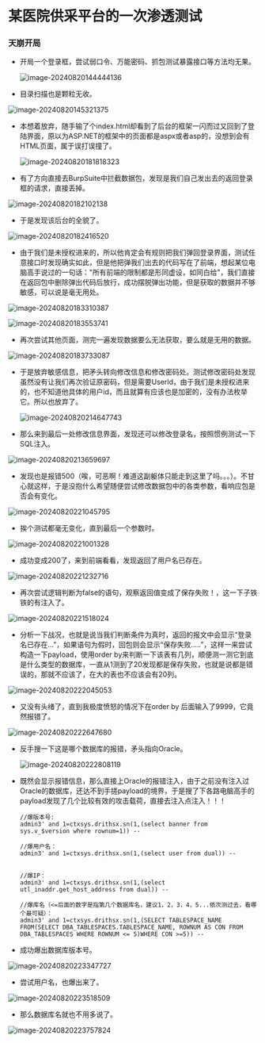 # 某医院供采平台的一次渗透测试

### 天崩开局

- 开局一个登录框，尝试弱口令、万能密码、抓包测试暴露接口等方法均无果。

  ![image-20240820144444136](https://hecker-typora.oss-cn-shanghai.aliyuncs.com/image-20240820144444136.png)

- 目录扫描也是颗粒无收。

![image-20240820145321375](https://hecker-typora.oss-cn-shanghai.aliyuncs.com/image-20240820145321375.png)


- 本想着放弃，随手输了个index.html却看到了后台的框架一闪而过又回到了登陆界面，原以为ASP.NET的框架中的页面都是aspx或者asp的，没想到会有HTML页面，属于误打误撞了。

  ![image-20240820181818323](https://hecker-typora.oss-cn-shanghai.aliyuncs.com/image-20240820181818323.png)

- 有了方向直接去BurpSuite中拦截数据包，发现是我们自己发出去的返回登录框的请求，直接丢掉。

![image-20240820182102138](https://hecker-typora.oss-cn-shanghai.aliyuncs.com/image-20240820182102138.png)

- 于是发现该后台的全貌了。

![image-20240820182416520](https://hecker-typora.oss-cn-shanghai.aliyuncs.com/image-20240820182416520.png)


- 由于我们是未授权进来的，所以他肯定会有规则把我们弹回登录界面，测试任意接口时发现确实如此，但是他把弹我们出去的代码写在了前端，想起某位电脑高手说过的一句话："所有前端的限制都是形同虚设，如同白给"，我们直接在返回包中删除弹出代码后放行，成功摆脱弹出功能，但是获取的数据并不够敏感，可以说是毫无用处。

![image-20240820183310387](https://hecker-typora.oss-cn-shanghai.aliyuncs.com/image-20240820183310387.png)

![image-20240820183553741](https://hecker-typora.oss-cn-shanghai.aliyuncs.com/image-20240820183553741.png)

- 再次尝试其他页面，测完一遍发现数据要么无法获取，要么就是无用的数据。

![image-20240820183733087](https://hecker-typora.oss-cn-shanghai.aliyuncs.com/image-20240820183733087.png)

- 于是放弃敏感信息，把矛头转向修改信息和修改密码处。测试修改密码处发现虽然没有让我们再次验证原密码，但是需要UserId，由于我们是未授权进来的，也不知道他具体的用户id，而且就算有应该也是加密的，没有办法枚举它。所以也放弃了。

  ![image-20240820214647743](https://hecker-typora.oss-cn-shanghai.aliyuncs.com/image-20240820214647743.png)


- 那么来到最后一处修改信息界面，发现还可以修改登录名，按照惯例测试一下SQL注入。

![image-20240820213659697](https://hecker-typora.oss-cn-shanghai.aliyuncs.com/image-20240820213659697.png)

- 发现也是报错500（唉，可恶啊！难道这副躯体只能走到这里了吗。。。）。不甘心就这样，于是没抱什么希望随便尝试修改数据包中的各类参数，看响应包是否会有变化。

![image-20240820221045795](https://hecker-typora.oss-cn-shanghai.aliyuncs.com/image-20240820221045795.png)


- 挨个测试都毫无变化，直到最后一个参数时。

![image-20240820221001328](https://hecker-typora.oss-cn-shanghai.aliyuncs.com/image-20240820221001328.png)

- 成功变成200了，来到前端看看，发现返回了用户名已存在。

![image-20240820221232716](https://hecker-typora.oss-cn-shanghai.aliyuncs.com/image-20240820221232716.png)

- 再次尝试逻辑判断为false的语句，观察返回值变成了保存失败！，这一下子铁铁的有注入了。

![image-20240820221518024](https://hecker-typora.oss-cn-shanghai.aliyuncs.com/image-20240820221518024.png)

- 分析一下战况，也就是说当我们判断条件为真时，返回的报文中会显示“登录名已存在...”，如果语句为假时，回包则会显示“保存失败.....”，这样一来尝试构造一下payload，使用order by来判断一下该表有几列，顺便测一测它到底是什么类型的数据库，一直从1测到了20发现都是保存失败，也就是说都是错误的，那就不应该了，在大的表也不应该会有20列。

![image-20240820222045053](https://hecker-typora.oss-cn-shanghai.aliyuncs.com/image-20240820222045053.png)

- 又没有头绪了，直到我极度愤怒的情况下在order by 后面输入了9999，它竟然报错了。

![image-20240820222647680](https://hecker-typora.oss-cn-shanghai.aliyuncs.com/image-20240820222647680.png)

- 反手搜一下这是哪个数据库的报错，矛头指向Oracle。

  ![image-20240820222808119](https://hecker-typora.oss-cn-shanghai.aliyuncs.com/image-20240820222808119.png)

- 既然会显示报错信息，那么直接上Oracle的报错注入，由于之前没有注入过Oracle的数据库，还达不到手搓payload的境界，于是搜了下各路电脑高手的payload发现了几个比较有效的攻击载荷，直接去注入点注入！！！

  ```
  //爆版本号:
  admin3' and 1=ctxsys.drithsx.sn(1,(select banner from sys.v_$version where rownum=1)) --
  
  //爆用户名：
  admin3' and 1=ctxsys.drithsx.sn(1,(select user from dual)) --
  
  
  //爆IP：
  admin3' and 1=ctxsys.drithsx.sn(1,(select utl_inaddr.get_host_address from dual)) -- 
  
  //爆库名（<=后面的数字是指第几个数据库名，建议1，2，3，4，5...依次测过去，看哪个最可疑）：
  admin3' and 1=ctxsys.drithsx.sn(1,(SELECT TABLESPACE_NAME FROM(SELECT DBA_TABLESPACES.TABLESPACE_NAME, ROWNUM AS CON FROM DBA_TABLESPACES WHERE ROWNUM <= 5)WHERE CON >=5)) -- 
  ```

- 成功爆出数据库版本号。

![image-20240820223347727](https://hecker-typora.oss-cn-shanghai.aliyuncs.com/image-20240820223347727.png)

- 尝试用户名，也爆出来了。

![image-20240820223518509](https://hecker-typora.oss-cn-shanghai.aliyuncs.com/image-20240820223518509.png)

- 那么数据库名就也不用多说了。

![image-20240820223757824](https://hecker-typora.oss-cn-shanghai.aliyuncs.com/image-20240820223757824.png)


